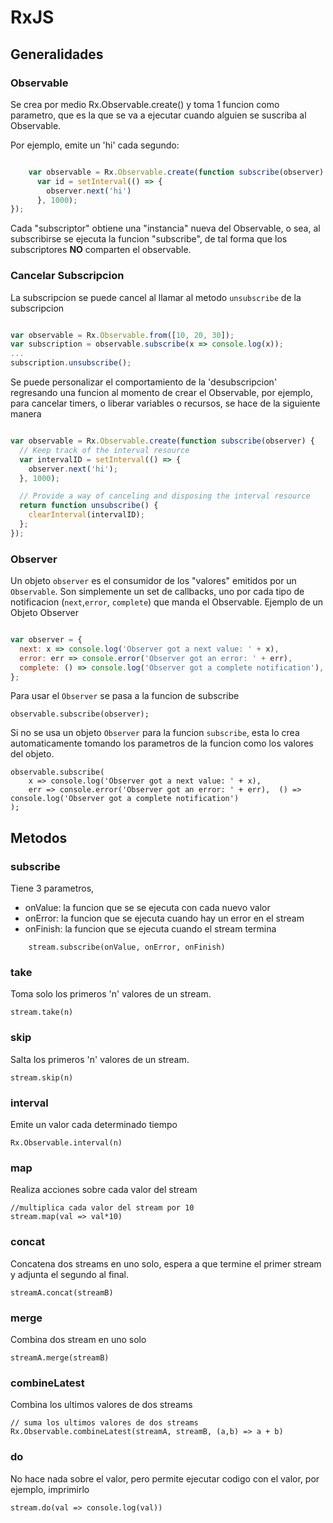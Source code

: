 # RxJS

## Generalidades

### Observable

Se crea por medio Rx.Observable.create() y toma 1 funcion como parametro, que es la que se va a ejecutar cuando alguien se suscriba al Observable.

Por ejemplo, emite un 'hi' cada segundo: 

```javascript

	var observable = Rx.Observable.create(function subscribe(observer) {
	  var id = setInterval(() => {
	    observer.next('hi')
	  }, 1000);
});

```

Cada "subscriptor" obtiene una "instancia" nueva del Observable, o sea, al subscribirse se ejecuta la funcion "subscribe", de tal forma que los subscriptores **NO** comparten el observable.

### Cancelar Subscripcion

La subscripcion se puede cancel al llamar al metodo `unsubscribe` de la subscripcion

```javascript

var observable = Rx.Observable.from([10, 20, 30]);
var subscription = observable.subscribe(x => console.log(x));
...
subscription.unsubscribe();

```

Se puede personalizar el comportamiento de la 'desubscripcion' regresando una funcion al momento de crear el Observable, por ejemplo, para cancelar timers, o liberar variables o recursos, se hace de la siguiente manera

```javascript

var observable = Rx.Observable.create(function subscribe(observer) {
  // Keep track of the interval resource
  var intervalID = setInterval(() => {
    observer.next('hi');
  }, 1000);

  // Provide a way of canceling and disposing the interval resource
  return function unsubscribe() {
    clearInterval(intervalID);
  };
});


```

### Observer
Un objeto `observer` es el consumidor de los "valores" emitidos por un `Observable`. Son simplemente un set de callbacks, uno por cada tipo de notificacion (`next`,`error`, `complete`) que manda el Observable. Ejemplo de un Objeto Observer

```javascript

var observer = {
  next: x => console.log('Observer got a next value: ' + x),
  error: err => console.error('Observer got an error: ' + err),
  complete: () => console.log('Observer got a complete notification'),
};

```

Para usar el `Observer` se pasa a la funcion de subscribe

```
observable.subscribe(observer);
```

Si no se usa un objeto `Observer` para la funcion `subscribe`, esta lo crea automaticamente tomando los parametros de la funcion como los valores del objeto.

```
observable.subscribe(
	x => console.log('Observer got a next value: ' + x),
	err => console.error('Observer got an error: ' + err),	() => console.log('Observer got a complete notification')
);
```

## Metodos

### subscribe 

Tiene 3 parametros, 
- onValue: la funcion que se se ejecuta con cada nuevo valor
- onError: la funcion que se ejecuta cuando hay un error en el stream
- onFinish: la funcion que se ejecuta cuando el stream termina

```
	stream.subscribe(onValue, onError, onFinish)
```

### take
Toma solo los primeros 'n' valores de un stream.

```
stream.take(n)
```

### skip
Salta los primeros 'n' valores de un stream.

```
stream.skip(n)
```

### interval

Emite un valor cada determinado tiempo

```
Rx.Observable.interval(n)
``` 

### map
Realiza acciones sobre cada valor del stream

```
//multiplica cada valor del stream por 10
stream.map(val => val*10)
```

### concat
Concatena dos streams en uno solo, espera a que termine el primer stream y adjunta el segundo al final.

```
streamA.concat(streamB)
```

### merge
Combina dos stream en uno solo

```
streamA.merge(streamB)
```

### combineLatest
Combina los ultimos valores de dos streams

```
// suma los ultimos valores de dos streams
Rx.Observable.combineLatest(streamA, streamB, (a,b) => a + b)
```

### do
No hace nada sobre el valor, pero permite ejecutar codigo con el valor, por ejemplo, imprimirlo

```
stream.do(val => console.log(val))
```